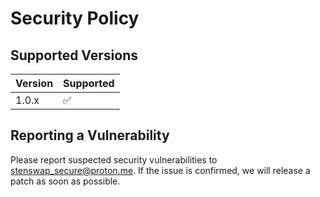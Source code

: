 # Security Policy

## Supported Versions

| Version | Supported          |
| ------- | ------------------ |
| 1.0.x   | :white_check_mark: |

## Reporting a Vulnerability

Please report suspected security vulnerabilities to stenswap_secure@proton.me. 
If the issue is confirmed, we will release a patch as soon as possible.
